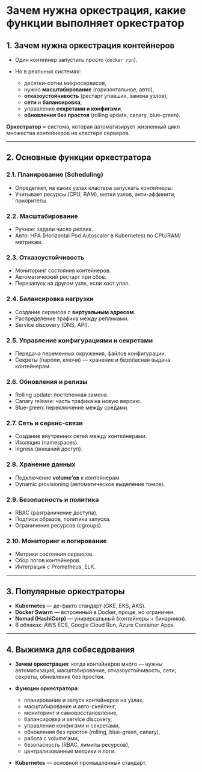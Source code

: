 # Зачем нужна оркестрация, какие функции выполняет оркестратор

## 1. Зачем нужна оркестрация контейнеров

* Один контейнер запустить просто (`docker run`).
* Но в реальных системах:

    * десятки–сотни микросервисов,
    * нужно **масштабирование** (горизонтальное, авто),
    * **отказоустойчивость** (рестарт упавших, замена узлов),
    * **сети** и **балансировка**,
    * управление **секретами и конфигами**,
    * **обновления без простоя** (rolling update, canary, blue-green).

**Оркестратор** = система, которая автоматизирует жизненный цикл множества контейнеров на кластере серверов.

---

## 2. Основные функции оркестратора

### 2.1. Планирование (Scheduling)

* Определяет, на каких узлах кластера запускать контейнеры.
* Учитывает ресурсы (CPU, RAM), метки узлов, анти-аффинити, приоритеты.

### 2.2. Масштабирование

* Ручное: задали число реплик.
* Авто: HPA (Horizontal Pod Autoscaler в Kubernetes) по CPU/RAM/метрикам.

### 2.3. Отказоустойчивость

* Мониторинг состояния контейнеров.
* Автоматический рестарт при сбое.
* Перезапуск на другом узле, если хост упал.

### 2.4. Балансировка нагрузки

* Создание сервисов с **виртуальным адресом**.
* Распределение трафика между репликами.
* Service discovery (DNS, API).

### 2.5. Управление конфигурациями и секретами

* Передача переменных окружения, файлов конфигурации.
* Секреты (пароли, ключи) — хранение и безопасная выдача контейнерам.

### 2.6. Обновления и релизы

* Rolling update: постепенная замена.
* Canary release: часть трафика на новую версию.
* Blue-green: переключение между средами.

### 2.7. Сеть и сервис-связи

* Создание внутренних сетей между контейнерами.
* Изоляция (namespaces).
* Ingress (внешний доступ).

### 2.8. Хранение данных

* Подключение **volume’ов** к контейнерам.
* Dynamic provisioning (автоматическое выделение томов).

### 2.9. Безопасность и политика

* RBAC (разграничение доступа).
* Подписи образов, политика запуска.
* Ограничения ресурсов (cgroups).

### 2.10. Мониторинг и логирование

* Метрики состояния сервисов.
* Сбор логов контейнеров.
* Интеграция с Prometheus, ELK.

---

## 3. Популярные оркестраторы

* **Kubernetes** — де-факто стандарт (GKE, EKS, AKS).
* **Docker Swarm** — встроенный в Docker, проще, но ограничен.
* **Nomad (HashiCorp)** — универсальный (контейнеры + бинарники).
* В облаках: AWS ECS, Google Cloud Run, Azure Container Apps.

---

## 4. Выжимка для собеседования

* **Зачем оркестрация**: когда контейнеров много — нужны автоматизация, масштабирование, отказоустойчивость, сети, секреты, обновления без простоя.
* **Функции оркестратора**:

    * планирование и запуск контейнеров на узлах,
    * масштабирование и авто-скейлинг,
    * мониторинг и самовосстановление,
    * балансировка и service discovery,
    * управление конфигами и секретами,
    * обновления без простоя (rolling, blue-green, canary),
    * работа с volume’ами,
    * безопасность (RBAC, лимиты ресурсов),
    * централизованные метрики и логи.
* **Kubernetes** — основной промышленный стандарт.
